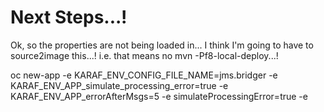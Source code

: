 # Next Steps...!

Ok, so the properties are not being loaded in...  I think I'm going to have to source2image this...!
i.e. that means no mvn -Pf8-local-deploy...!

oc new-app -e KARAF_ENV_CONFIG_FILE_NAME=jms.bridger -e KARAF_ENV_APP_simulate_processing_error=true -e KARAF_ENV_APP_errorAfterMsgs=5 -e simulateProcessingError=true -e